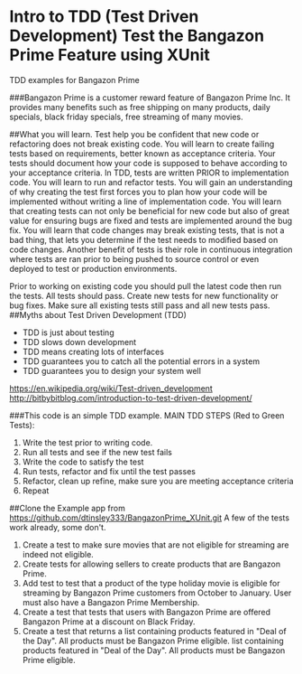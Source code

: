 # Intro to TDD (Test Driven Development) Test the Bangazon Prime Feature using XUnit
TDD examples for Bangazon Prime

###Bangazon Prime is a customer reward feature of Bangazon Prime Inc.
It provides many benefits such as free shipping on many products, daily specials, black friday specials, free streaming of many movies. 

##What you will learn.
Test help you be confident that new code or refactoring does not break existing code. You will learn to create failing tests based on requirements, better known as acceptance criteria. Your tests should document how your code is supposed to behave according to your acceptance criteria.  In TDD, tests are written PRIOR to implementation code. You will learn to run and refactor tests. You will gain an understanding of why creating the test first forces you to plan how your code will be implemented without writing a line of implementation code. You will learn that creating tests can not only be beneficial for new code but also of great value for ensuring bugs are fixed and tests are implemented around the bug fix. You will learn that code changes may break existing tests, that is not a bad thing, that lets you determine if the test needs to modified based on code changes.  Another benefit of tests is their role in continuous integration where tests are ran prior to being pushed to source control or even deployed to test or production environments. 

Prior to working on existing code you should pull the latest code then run the tests. All tests should pass. Create new tests for new functionality or bug fixes. Make sure all existing tests still pass and all new tests pass. 
##Myths about Test Driven Development (TDD)
   * TDD is just about testing
   * TDD slows down development
   * TDD means creating lots of interfaces
   * TDD guarantees you to catch all the potential errors in a system
   * TDD guarantees you to design your system well

https://en.wikipedia.org/wiki/Test-driven_development
http://bitbybitblog.com/introduction-to-test-driven-development/

###This code is an simple TDD example. 
MAIN TDD STEPS (Red to Green Tests):
   1. Write the test prior to writing code.
   2. Run all tests and see if the new test fails
   3. Write the code to satisfy the test
   4. Run tests, refactor and fix until the test passes
   5. Refactor, clean up refine, make sure you are meeting acceptance criteria
   6. Repeat 

##Clone the Example app from https://github.com/dtinsley333/BangazonPrime_XUnit.git
A few of the tests work already, some don't.

 1. Create a test to make sure movies that are not eligible for streaming are indeed not eligible.
 2. Create tests for allowing sellers to create products that are Bangazon Prime.
 3. Add test to test that a product of the type holiday movie is eligible for streaming by Bangazon Prime customers from October to   January. User must also have a Bangazon Prime Membership.
 4. Create a test that tests that users with Bangazon Prime are offered Bangazon Prime at a discount on Black Friday.
 5. Create a test that returns a list containing products featured in "Deal of the Day". All products must be Bangazon Prime eligible. list containing products featured in "Deal of the Day". All products must be Bangazon Prime eligible. 
   


